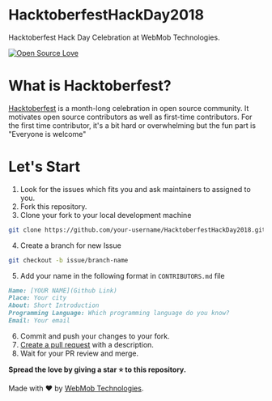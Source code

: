 # HacktoberfestHackDay2018
Hacktoberfest Hack Day Celebration at WebMob Technologies.

[![Open Source Love](https://badges.frapsoft.com/os/v1/open-source-150x25.png?v=103)](https://github.com/ellerbrock/open-source-badges/)

# What is Hacktoberfest?
[Hacktoberfest](https://hacktoberfest.digitalocean.com/) is a month-long celebration in open source community. It motivates open source contributors as well as first-time contributors. For the first time contributor, it's a bit hard or overwhelming but the fun part is "Everyone is welcome"


# Let's Start
1. Look for the issues which fits you and ask maintainers to assigned to you.
2. Fork this repository.
3. Clone your fork to your local development machine

```sh
git clone https://github.com/your-username/HacktoberfestHackDay2018.git
```
4. Create a branch for new Issue

```sh
git checkout -b issue/branch-name
```
5. Add your name in the following format in `CONTRIBUTORS.md` file


```md
Name: [YOUR NAME](Github Link)
Place: Your city
About: Short Introduction
Programming Language: Which programming language do you know?
Email: Your email
```
6. Commit and push your changes to your fork.
7. [Create a pull request](https://www.digitalocean.com/community/tutorials/how-to-create-a-pull-request-on-github) with a description.
8. Wait for your PR review and merge.
 
**Spread the love by giving a star ⭐ to this repository.**




Made with ❤️ by [WebMob Technologies](https://webmobtech.com).

